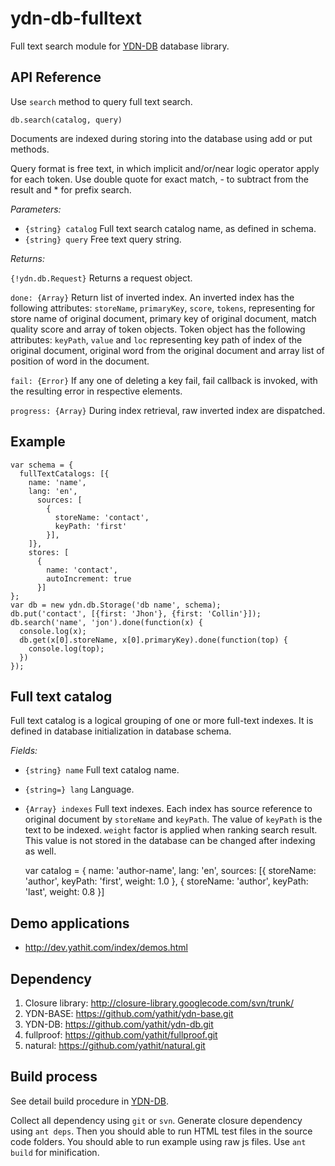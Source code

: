ydn-db-fulltext
===============

Full text search module for [YDN-DB](https://github.com/yathit/ydn-db) database
library.

API Reference
-------------

Use `search` method to query full text search.

    db.search(catalog, query)


Documents are indexed during storing into the database using add or put methods.

Query format is free text, in which implicit and/or/near logic operator apply
for each token. Use double quote for exact match, - to subtract from the result
and * for prefix search.

*Parameters:*

* `{string} catalog`
   Full text search catalog name, as defined in schema.
* `{string} query`
   Free text query string.


*Returns:*

`{!ydn.db.Request}` Returns a request object.

  `done: {Array}` Return list of inverted index. An inverted index has the
  following attributes: `storeName`, `primaryKey`, `score`, `tokens`, representing for
  store name of original document, primary key of original document, match
  quality score and array of token objects. Token object has the following
  attributes: `keyPath`, `value` and `loc` representing key path of index of the
  original document, original word from the original document and array list of
  position of word in the document.

  `fail: {Error}` If any one of deleting a key fail, fail callback is invoked,
  with the resulting error in respective elements.

  `progress: {Array}` During index retrieval, raw inverted index are dispatched.

Example
-------

    var schema = {
      fullTextCatalogs: [{
        name: 'name',
        lang: 'en',
          sources: [
            {
              storeName: 'contact',
              keyPath: 'first'
            }],
        ]},
        stores: [
          {
            name: 'contact',
            autoIncrement: true
          }]
    };
    var db = new ydn.db.Storage('db name', schema);
    db.put('contact', [{first: 'Jhon'}, {first: 'Collin'}]);
    db.search('name', 'jon').done(function(x) {
      console.log(x);
      db.get(x[0].storeName, x[0].primaryKey).done(function(top) {
        console.log(top);
      })
    });


Full text catalog
-----------------
Full text catalog is a logical grouping of one or more full-text indexes. It is
defined in database initialization in database schema.

*Fields:*

* `{string} name` Full text catalog name.
* `{string=} lang` Language.
* `{Array} indexes` Full text indexes. Each index has source reference to
original document by `storeName` and `keyPath`. The value of `keyPath` is
the text to be indexed. `weight` factor is applied when ranking search result.
This value is not stored in the database can be changed after indexing as well.


    var catalog = {
      name: 'author-name',
      lang: 'en',
      sources: [{
        storeName: 'author',
        keyPath: 'first',
        weight: 1.0
      }, {
        storeName: 'author',
        keyPath: 'last',
        weight: 0.8
    }]

Demo applications
-----------------

* http://dev.yathit.com/index/demos.html


Dependency
----------

1. Closure library: http://closure-library.googlecode.com/svn/trunk/
2. YDN-BASE: https://github.com/yathit/ydn-base.git
3. YDN-DB: https://github.com/yathit/ydn-db.git
4. fullproof: https://github.com/yathit/fullproof.git
5. natural: https://github.com/yathit/natural.git


Build process
-------------

See detail build procedure in [YDN-DB](https://github.com/yathit/ydn-db).

Collect all dependency using `git` or `svn`. Generate closure dependency using
`ant deps`. Then you should able to run HTML test files in the source code folders.
You should able to run example using raw js files.
Use `ant build` for minification.
